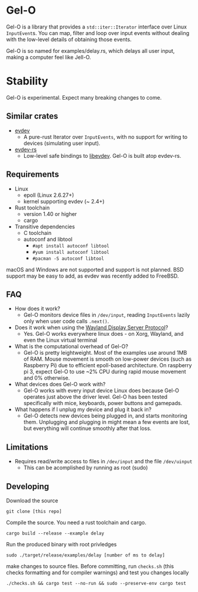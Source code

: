# Gel-O

Gel-O is a library that provides a `std::iter::Iterator` interface over Linux `InputEvent`s. You can map, filter and loop over input events without dealing with the low-level details of obtaining those events.

Gel-O is so named for examples/delay.rs, which delays all user input, making a computer feel like Jell-O.

# Stability

Gel-O is experimental. Expect many breaking changes to come.

## Similar crates

- [evdev](https://github.com/emberian/evdev)
    - A pure-rust Iterator over `InputEvents`, with no support for writing to devices (simulating user input).
- [evdev-rs](https://github.com/ndesh26/evdev-rs)
    - Low-level safe bindings to [libevdev](https://www.freedesktop.org/wiki/Software/libevdev/). Gel-O is built atop evdev-rs.

## Requirements

- Linux
    - epoll (Linux 2.6.27+)
    - kernel supporting evdev (~ 2.4+)
- Rust toolchain
    - version 1.40 or higher
    - cargo
- Transitive dependencies
    - C toolchain
    - autoconf and libtool
        - `#apt install autoconf libtool`
        - `#yum install autoconf libtool`
        - `#pacman -S autoconf libtool`

macOS and Windows are not supported and support is not planned. BSD support may be easy to add, as evdev was recently added to FreeBSD.

## FAQ

- How does it work?
    - Gel-O monitors device files in `/dev/input`, reading `InputEvents` lazily only when user code calls `.next()`.
- Does it work when using the [Wayland Display Server Protocol](https://wayland.freedesktop.org/)?
    - Yes. Gel-O works everywhere linux does - on Xorg, Wayland, and even the Linux virtual terminal
- What is the computational overhead of Gel-O?
    - Gel-O is pretty leightweight. Most of the examples use around 1MB of RAM. Mouse movement is smooth on low-power devices (such as Raspberry Pi) due to efficient epoll-based architecture. On raspberry pi 3, expect Gel-O to use ~2% CPU during rapid mouse movement and 0% otherwise.
- What devices does Gel-O work with?
    - Gel-O works with every input device Linux does because Gel-O operates just above the driver level. Gel-O has been tested specifically with mice, keyboards, power buttons and gamepads.
- What happens if I unplug my device and plug it back in?
    - Gel-O detects new devices being plugged in, and starts monitoring them. Unplugging and plugging in might mean a few events are lost, but everything will continue smoothly after that loss.

## Limitations

- Requires read/write access to files in `/dev/input` and the file `/dev/uinput`
    - This can be acomplished by running as root (sudo)

## Developing

Download the source
```
git clone [this repo]
```
Compile the source. You need a rust toolchain and cargo.
```
cargo build --release --example delay
```
Run the produced binary with root privledges
```
sudo ./target/release/examples/delay [number of ms to delay]
```
make changes to source files. Before committing, run `checks.sh` (this checks formatting and for compiler warnings) and test you changes locally
```
./checks.sh && cargo test --no-run && sudo --preserve-env cargo test
```